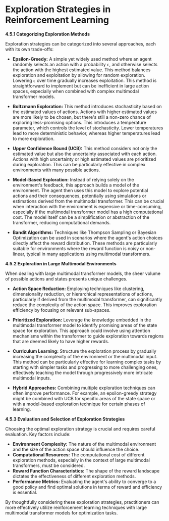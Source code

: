 # Exploration Strategies in Reinforcement Learning


**4.5.1  Categorizing Exploration Methods**

Exploration strategies can be categorized into several approaches, each with its own trade-offs:

* **Epsilon-Greedy:** A simple yet widely used method where an agent randomly selects an action with a probability `ε`, and otherwise selects the action with the highest estimated value.  This method balances exploration and exploitation by allowing for random exploration.  Lowering `ε` over time gradually increases exploitation.  This method is straightforward to implement but can be inefficient in large action spaces, especially when combined with complex multimodal transformer models.

* **Boltzmann Exploration:** This method introduces stochasticity based on the estimated values of actions.  Actions with higher estimated values are more likely to be chosen, but there's still a non-zero chance of exploring less-promising options. This introduces a temperature parameter, which controls the level of stochasticity. Lower temperatures lead to more deterministic behavior, whereas higher temperatures lead to more exploration.

* **Upper Confidence Bound (UCB):** This method considers not only the estimated value but also the uncertainty associated with each action.  Actions with high uncertainty or high estimated values are prioritized during exploration.  This can be particularly effective in complex environments with many possible actions.

* **Model-Based Exploration:**  Instead of relying solely on the environment's feedback, this approach builds a model of the environment.  The agent then uses this model to explore potential actions and their consequences, potentially using simulations or estimations derived from the multimodal transformer.  This can be crucial when interaction with the environment is expensive or time-consuming, especially if the multimodal transformer model has a high computational cost.  The model itself can be a simplification or abstraction of the transformer, reducing computational demands.

* **Bandit Algorithms:** Techniques like Thompson Sampling or Bayesian Optimization can be used in scenarios where the agent's action choices directly affect the reward distribution.  These methods are particularly suitable for environments where the reward function is noisy or non-linear, typical in many applications using multimodal transformers.

**4.5.2  Exploration in Large Multimodal Environments**

When dealing with large multimodal transformer models, the sheer volume of possible actions and states presents unique challenges.

* **Action Space Reduction:**  Employing techniques like clustering, dimensionality reduction, or hierarchical representations of actions, particularly if derived from the multimodal transformer, can significantly reduce the complexity of the action space.  This improves exploration efficiency by focusing on relevant sub-spaces.

* **Prioritized Exploration:** Leverage the knowledge embedded in the multimodal transformer model to identify promising areas of the state space for exploration.  This approach could involve using attention mechanisms within the transformer to guide exploration towards regions that are deemed likely to have higher rewards.

* **Curriculum Learning:** Structure the exploration process by gradually increasing the complexity of the environment or the multimodal input. This method can be particularly effective for learning complex tasks by starting with simpler tasks and progressing to more challenging ones, effectively teaching the model through progressively more intricate multimodal inputs.

* **Hybrid Approaches:**  Combining multiple exploration techniques can often improve performance.  For example, an epsilon-greedy strategy might be combined with UCB for specific areas of the state space or with a model-based exploration technique for certain phases of learning.


**4.5.3  Evaluation and Selection of Exploration Strategies**

Choosing the optimal exploration strategy is crucial and requires careful evaluation.  Key factors include:

* **Environment Complexity:** The nature of the multimodal environment and the size of the action space should influence the choice.
* **Computational Resources:**  The computational cost of different exploration methods, especially in the context of large multimodal transformers, must be considered.
* **Reward Function Characteristics:** The shape of the reward landscape dictates the effectiveness of different exploration methods.
* **Performance Metrics:** Evaluating the agent's ability to converge to a good policy and find optimal solutions in terms of reward and efficiency is essential.


By thoughtfully considering these exploration strategies, practitioners can more effectively utilize reinforcement learning techniques with large multimodal transformer models for optimization tasks.


